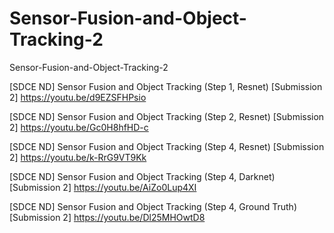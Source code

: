 # Sensor-Fusion-and-Object-Tracking-2
Sensor-Fusion-and-Object-Tracking-2

[SDCE ND] Sensor Fusion and Object Tracking (Step 1, Resnet) [Submission 2]
https://youtu.be/d9EZSFHPsio

[SDCE ND] Sensor Fusion and Object Tracking (Step 2, Resnet) [Submission 2]
https://youtu.be/Gc0H8hfHD-c

[SDCE ND] Sensor Fusion and Object Tracking (Step 4, Resnet) [Submission 2]
https://youtu.be/k-RrG9VT9Kk

[SDCE ND] Sensor Fusion and Object Tracking (Step 4, Darknet) [Submission 2]
https://youtu.be/AiZo0Lup4XI

[SDCE ND] Sensor Fusion and Object Tracking (Step 4, Ground Truth) [Submission 2]
https://youtu.be/Dl25MHOwtD8
